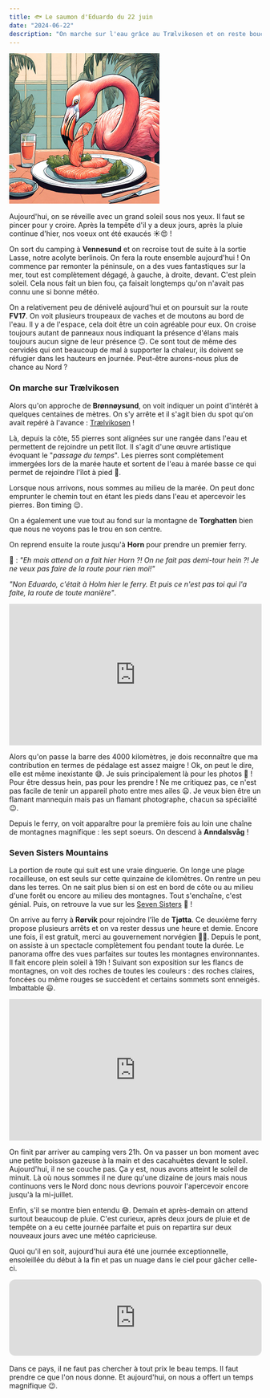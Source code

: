 ```yaml
---
title: 🐟 Le saumon d'Eduardo du 22 juin
date: "2024-06-22"
description: "On marche sur l'eau grâce au Trælvikosen et on reste bouche bée devant les montagnes des septs sœurs !"
---
```


![Saumon d'Eduardo](../saumon_eduardo.png)

Aujourd'hui, on se réveille avec un grand soleil sous nos yeux. Il faut se pincer pour y croire. Après la tempête d'il y a deux jours, après la pluie continue d'hier, nos voeux ont été exaucés ☀️😍 !

On sort du camping à **Vennesund** et on recroise tout de suite à la sortie Lasse, notre acolyte berlinois. On fera la route ensemble aujourd'hui ! On commence par remonter la péninsule, on a des vues fantastiques sur la mer, tout est complètement dégagé, à gauche, à droite, devant. C'est plein soleil. Cela nous fait un bien fou, ça faisait longtemps qu'on n'avait pas connu une si bonne météo.

On a relativement peu de dénivelé aujourd'hui et on poursuit sur la route **FV17**. On voit plusieurs troupeaux de vaches et de moutons au bord de l'eau. Il y a de l'espace, cela doit être un coin agréable pour eux. On croise toujours autant de panneaux nous indiquant la présence d'élans mais toujours aucun signe de leur présence 🙃. Ce sont tout de même des cervidés qui ont beaucoup de mal à supporter la chaleur, ils doivent se réfugier dans les hauteurs en journée. Peut-être aurons-nous plus de chance au Nord ?

### On marche sur Trælvikosen 

Alors qu'on approche de **Brønnøysund**, on voit indiquer un point d'intérêt à quelques centaines de mètres. On s'y arrête et il s'agit bien du spot qu'on avait repéré à l'avance : 
[Trælvikosen](https://www.nasjonaleturistveger.no/en/routes/helgelandskysten/tralvikosen/) !

Là, depuis la côte, 55 pierres sont alignées sur une rangée dans l'eau et permettent de rejoindre un petit îlot. Il s'agit d'une œuvre artistique évoquant le "*passage du temps*". Les pierres sont complètement immergées lors de la marée haute et sortent de l'eau à marée basse ce qui permet de rejoindre l'îlot à pied 🤩.

Lorsque nous arrivons, nous sommes au milieu de la marée. On peut donc emprunter le chemin tout en étant les pieds dans l'eau et apercevoir les pierres. Bon timing 😉.

On a également une vue tout au fond sur la montagne de **Torghatten** bien que nous ne voyons pas le trou en son centre.

On reprend ensuite la route jusqu'à **Horn** pour prendre un premier ferry.

🦩 : *"Eh mais attend on a fait hier Horn ?! On ne fait pas demi-tour hein ?! Je ne veux pas faire de la route pour rien moi!"*

*"Non Eduardo, c'était à Holm hier le ferry. Et puis ce n'est pas toi qui l'a faite, la route de toute manière"*.

<div style="width: 100%; height: 0; position: relative; padding-bottom: 56%;"><iframe src="https://giphy.com/embed/XknChYwfPnp04" style="top: 0; left: 0; width: 100%; height: 100%; position: absolute; border: 0;" allowfullscreen scrolling="no" allow="encrypted-media;" class="giphy-embed"></iframe></div>

Alors qu'on passe la barre des 4000 kilomètres, je dois reconnaître que ma contribution en termes de pédalage est assez maigre ! Ok, on peut le dire, elle est même inexistante 😅. Je suis principalement là pour les photos 🦩 ! Pour être dessus hein, pas pour les prendre ! Ne me critiquez pas, ce n'est pas facile de tenir un appareil photo entre mes ailes 😦. Je veux bien être un flamant mannequin mais pas un flamant photographe, chacun sa spécialité 😉.

Depuis le ferry, on voit apparaître pour la première fois au loin une chaîne de montagnes magnifique : les sept soeurs. On descend
à **Anndalsvåg** !

### Seven Sisters Mountains
La portion de route qui suit est une vraie dinguerie. On longe une plage rocailleuse, on est seuls sur cette quinzaine de kilomètres. On rentre un peu dans les terres. On ne sait plus bien si on est en bord de côte ou au milieu d'une forêt ou encore au milieu des montagnes. Tout s'enchaîne, c'est génial. Puis, on retrouve la vue sur les [Seven Sisters](https://www.visitnorway.com/listings/the-seven-sisters-mountain-range-in-alstahaug/221706/) 🤩 ! 

On arrive au ferry à **Rørvik** pour rejoindre l'île de **Tjøtta**. Ce deuxième ferry propose plusieurs arrêts et on va rester dessus une heure et demie. Encore une fois, il est gratuit, merci au gouvernement norvégien 🙏🏼. Depuis le pont, on assiste à un spectacle complètement fou pendant toute la durée. Le panorama offre des vues parfaites sur toutes les montagnes environnantes. Il fait encore plein soleil à 19h ! Suivant son exposition sur les flancs de montagnes, on voit des roches de toutes les couleurs : des roches claires, foncées ou même rouges se succèdent et certains sommets sont enneigés. Imbattable 😃.

<div style="width: 100%; height: 0; position: relative; padding-bottom: 56%;"><iframe src="https://giphy.com/embed/MK6crApUYKsgVP2auF" style="top: 0; left: 0; width: 100%; height: 100%; position: absolute; border: 0;" allowfullscreen scrolling="no" allow="encrypted-media;" class="giphy-embed"></iframe></div>

On finit par arriver au camping vers 21h. On va passer un bon moment avec une petite boisson gazeuse à la main et des cacahuètes devant le soleil. Aujourd'hui, il ne se couche pas. Ça y est, nous avons atteint le soleil de minuit. Là où nous sommes il ne dure qu'une dizaine de jours mais nous continuons vers le Nord donc nous devrions pouvoir l'apercevoir encore jusqu'à la mi-juillet.

Enfin, s'il se montre bien entendu 😅. Demain et après-demain on attend surtout beaucoup de pluie. C'est curieux, après deux jours de pluie et de tempête on a eu cette journée parfaite et puis on repartira sur deux nouveaux jours avec une météo capricieuse.

Quoi qu'il en soit, aujourd'hui aura été une journée exceptionnelle, ensoleillée du début à la fin et pas un nuage dans le ciel pour gâcher celle-ci.

<iframe style="border-radius:12px" src="https://open.spotify.com/embed/track/0gzqZ9d1jIKo9psEIthwXe?utm_source=generator" width="100%" height="152" frameBorder="0" allow="autoplay; clipboard-write; encrypted-media; picture-in-picture" loading="lazy"></iframe>

Dans ce pays, il ne faut pas chercher à tout prix le beau temps. Il faut prendre ce que l'on nous donne. Et aujourd'hui, on nous a offert un temps magnifique 😉.